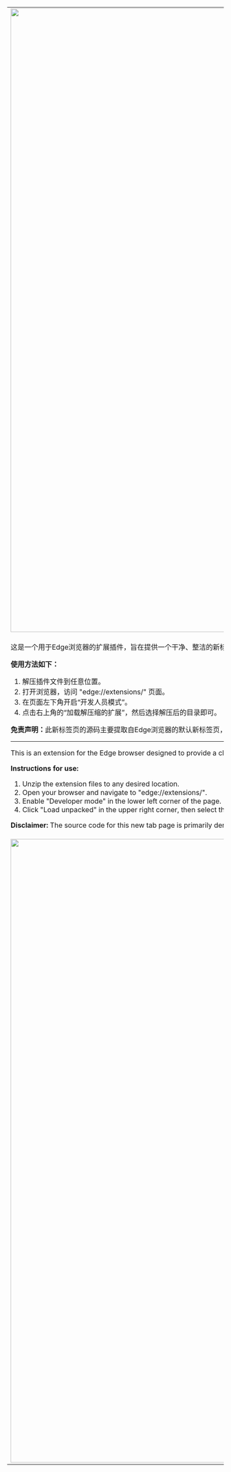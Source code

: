 <table>
  <tr>
    <td>
      <img src="https://github.com/3b90b51b5b65/Edge-Default-New-Tab/assets/162907802/4d9195ed-4f54-4e19-aa26-73340738e059" width="1450">
    </td>
  </tr>
  <tr>
    <td>
      <p>这是一个用于Edge浏览器的扩展插件，旨在提供一个干净、整洁的新标签页。</p>
      <p><strong>使用方法如下：</strong></p>
      <ol>
        <li>解压插件文件到任意位置。</li>
        <li>打开浏览器，访问 "edge://extensions/" 页面。</li>
        <li>在页面左下角开启“开发人员模式”。</li>
        <li>点击右上角的“加载解压缩的扩展”，然后选择解压后的目录即可。</li>
      </ol>
      <p><strong>免责声明：</strong>此新标签页的源码主要提取自Edge浏览器的默认新标签页，并进行了少量修改。</p>
      <hr>
      <p>This is an extension for the Edge browser designed to provide a clean and organized new tab page.</p>
      <p><strong>Instructions for use:</strong></p>
      <ol>
        <li>Unzip the extension files to any desired location.</li>
        <li>Open your browser and navigate to "edge://extensions/".</li>
        <li>Enable "Developer mode" in the lower left corner of the page.</li>
        <li>Click "Load unpacked" in the upper right corner, then select the unzipped directory.</li>
      </ol>
      <p><strong>Disclaimer:</strong> The source code for this new tab page is primarily derived from the default new tab page of the Edge browser, with minor modifications.</p>
    </td>
  </tr>
  <tr>
    <td>
      <img src="https://github.com/3b90b51b5b65/Edge-Default-New-Tab/assets/162907802/eb4f7052-3084-410a-8e6a-b5019496669b" width="1450">
    </td>
  </tr>
</table>
